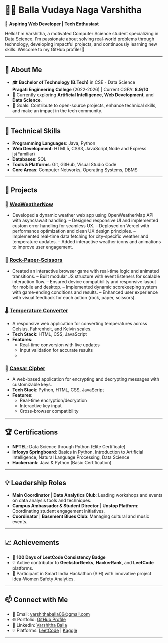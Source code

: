 # 👩‍💻 Balla Vudaya Naga Varshitha

🌟 **Aspiring Web Developer | Tech Enthusiast**

Hello! I'm Varshitha, a motivated Computer Science student specializing in Data Science. I'm passionate about solving real-world problems through technology, developing impactful projects, and continuously learning new skills. Welcome to my GitHub profile! 🚀

---

## 🌟 **About Me**
- 🎓 **Bachelor of Technology (B.Tech)** in CSE - Data Science  
  **Pragati Engineering College** (2022-2026) | Current CGPA: **8.9/10**  
- 🌱 Currently exploring **Artificial Intelligence**, **Web Development**, and **Data Science**.  
- 🎯 Goals: Contribute to open-source projects, enhance technical skills, and make an impact in the tech community.  


---

## 🔧 **Technical Skills**
- **Programming Languages**: Java, Python  
- **Web Development**: HTML5, CSS3, JavaScript,Node and Express js(Familiar)
- **Databases**: SQL  
- **Tools & Platforms**: Git, GitHub, Visual Studio Code  
- **Core Areas**: Computer Networks, Operating Systems, DBMS  

---

## 💼 **Projects**

### 🔐 [WeaWeatherNow](https://varshitha-balla.github.io/Weather-Now/)
- Developed a dynamic weather web app using OpenWeatherMap API with async/await handling.
– Designed responsive UI and implemented custom error handling for seamless UX.
– Deployed on Vercel with performance optimization and clean UX design principles.
– Implemented real-time data fetching for city-specific weather and temperature updates.
– Added interactive weather icons and animations to improve user engagement.
 
### 🔐 [Rock-Paper-Scissors](https://varshitha-balla.github.io/Rock-Paper-Scissors/)
- Created an interactive browser game with real-time logic and animated transitions.
– Built modular JS structure with event listeners for scalable interaction flow.
– Ensured device compatibility and responsive layout for mobile and desktop.
– Implemented dynamic scorekeeping system with game-ending conditions and results.
– Enhanced user experience with visual feedback for each action (rock, paper, scissors).

### 🌡️ [Temperature Converter](https://github.com/Varshitha-Balla/Temperature-Converter)
- A responsive web application for converting temperatures across Celsius, Fahrenheit, and Kelvin scales.  
- **Tech Stack**: HTML, CSS, JavaScript  
- **Features**:  
  - Real-time conversion with live updates  
  - Input validation for accurate results
  - 
### 🔐 [Caesar Cipher](https://varshitha-balla.github.io/Caeser-Cipher/)
- A web-based application for encrypting and decrypting messages with customizable keys.  
- **Tech Stack**: Python, HTML, CSS, JavaScript  
- **Features**:  
  - Real-time encryption/decryption  
  - Interactive key input  
  - Cross-browser compatibility 
---

## 🏆 **Certifications**
- **NPTEL**: Data Science through Python (Elite Certificate)  
- **Infosys Springboard**: Basics in Python, Introduction to Artificial Intelligence, Natural Language Processing, Data Science  
- **Hackerrank**: Java & Python (Basic Certification)  

---

## 💡 **Leadership Roles**
- **Main Coordinator** | **Data Analytics Club**: Leading workshops and events on data analysis tools and techniques.  
- **Campus Ambassador & Student Director** | **Unstop Platform**: Coordinating student engagement initiatives.  
- **Coordinator** | **Basement Blues Club**: Managing cultural and music events.  

---

## 📈 **Achievements**
- 🏅 **100 Days of LeetCode Consistency Badge**  
- 💡 Active contributor to **GeeksforGeeks**, **HackerRank**, and **LeetCode** platforms.  
- 🌟 Participant in Smart India Hackathon (SIH) with innovative project idea-Women Safety Analytics.

---

## 📫 **Connect with Me**
- 📧 Email: [varshithaballa06@gmail.com](mailto:varshithaballa06@gmail.com)  
- 🌐 Portfolio: [GitHub Profile](https://github.com/Varshitha-Balla)  
- 💼 LinkedIn: [Varshitha Balla](https://www.linkedin.com/in/varshithaballa/)  
- 💡 Platforms: [LeetCode](https://leetcode.com/u/Varshitha_Balla/) | [Kaggle](https://www.kaggle.com/shivakr0508)

---




